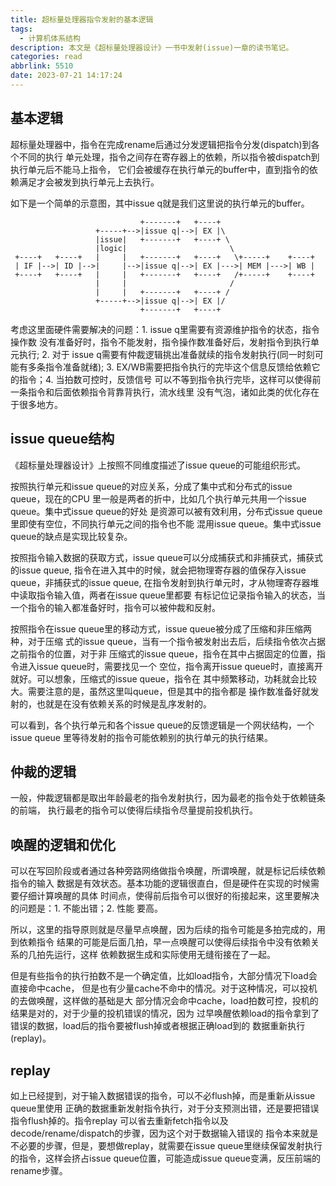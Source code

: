 ```yaml
---
title: 超标量处理器指令发射的基本逻辑
tags:
  - 计算机体系结构
description: 本文是《超标量处理器设计》一书中发射(issue)一章的读书笔记。
categories: read
abbrlink: 5510
date: 2023-07-21 14:17:24
---
```


基本逻辑
---------

超标量处理器中，指令在完成rename后通过分发逻辑把指令分发(dispatch)到各个不同的执行
单元处理，指令之间存在寄存器上的依赖，所以指令被dispatch到执行单元后不能马上指令，
它们会被缓存在执行单元的buffer中，直到指令的依赖满足才会被发到执行单元上去执行。

如下是一个简单的示意图，其中issue q就是我们这里说的执行单元的buffer。
```
                             +-------+   +----+
                   +-----+-->|issue q|-->| EX |\
                   |issue|   +-------+   +----+ \
                   |logic|                       \
 +----+   +----+   |     |   +-------+   +----+   \+-----+    +----+
 | IF |-->| ID |-->|     |-->|issue q|-->| EX |--->| MEM |--->| WB |
 +----+   +----+   |     |   +-------+   +----+   /+-----+    +----+
                   |     |                       /
                   |     |   +-------+   +----+ /
                   +-----+-->|issue q|-->| EX |/
                             +-------+   +----+
```
考虑这里面硬件需要解决的问题：1. issue q里需要有资源维护指令的状态，指令操作数
没有准备好时，指令不能发射，指令操作数准备好后，发射指令到执行单元执行; 2. 对于
issue q需要有仲裁逻辑挑出准备就续的指令发射执行(同一时刻可能有多条指令准备就绪); 
3. EX/WB需要把指令执行的完毕这个信息反馈给依赖它的指令；4. 当拍数可控时，反馈信号
可以不等到指令执行完毕，这样可以使得前一条指令和后面依赖指令背靠背执行，流水线里
没有气泡，诸如此类的优化存在于很多地方。

issue queue结构
----------------

《超标量处理器设计》上按照不同维度描述了issue queue的可能组织形式。

按照执行单元和issue queue的对应关系，分成了集中式和分布式的issue queue，现在的CPU
里一般是两者的折中，比如几个执行单元共用一个issue queue。集中式issue queue的好处
是资源可以被有效利用，分布式issue queue里即使有空位，不同执行单元之间的指令也不能
混用issue queue。集中式issue queue的缺点是实现比较复杂。

按照指令输入数据的获取方式，issue queue可以分成捕获式和非捕获式，捕获式的issue queue,
指令在进入其中的时候，就会把物理寄存器的值保存入issue queue，非捕获式的issue queue,
在指令发射到执行单元时，才从物理寄存器堆中读取指令输入值，两者在issue queue里都要
有标记位记录指令输入的状态，当一个指令的输入都准备好时，指令可以被仲裁和反射。

按照指令在issue queue里的移动方式，issue queue被分成了压缩和非压缩两种，对于压缩
式的issue queue，当有一个指令被发射出去后，后续指令依次占据之前指令的位置，对于非
压缩式的issue queue，指令在其中占据固定的位置，指令进入issue queue时，需要找见一个
空位，指令离开issue queue时，直接离开就好。可以想象，压缩式的issue queue，指令在
其中频繁移动，功耗就会比较大。需要注意的是，虽然这里叫queue，但是其中的指令都是
操作数准备好就发射的，也就是在没有依赖关系的时候是乱序发射的。

可以看到，各个执行单元和各个issue queue的反馈逻辑是一个网状结构，一个issue queue
里等待发射的指令可能依赖别的执行单元的执行结果。

仲裁的逻辑
-----------

一般，仲裁逻辑都是取出年龄最老的指令发射执行，因为最老的指令处于依赖链条的前端，
执行最老的指令可以使得后续指令尽量提前投机执行。

唤醒的逻辑和优化
-----------------

可以在写回阶段或者通过各种旁路网络做指令唤醒，所谓唤醒，就是标记后续依赖指令的输入
数据是有效状态。基本功能的逻辑很直白，但是硬件在实现的时候需要仔细计算唤醒的具体
时间点，使得前后指令可以很好的衔接起来，这里要解决的问题是：1. 不能出错；2. 性能
要高。

所以，这里的指导原则就是尽量早点唤醒，因为后续的指令可能是多拍完成的，用到依赖指令
结果的可能是后面几拍，早一点唤醒可以使得后续指令中没有依赖关系的几拍先运行，这样
依赖数据生成和实际使用无缝衔接在了一起。

但是有些指令的执行拍数不是一个确定值，比如load指令，大部分情况下load会直接命中cache，
但是也有少量cache不命中的情况。对于这种情况，可以投机的去做唤醒，这样做的基础是大
部分情况会命中cache，load拍数可控，投机的结果是对的，对于少量的投机错误的情况，因为
过早唤醒依赖load的指令拿到了错误的数据，load后的指令要被flush掉或者根据正确load到的
数据重新执行(replay)。

replay
-------

如上已经提到，对于输入数据错误的指令，可以不必flush掉，而是重新从issue queue里使用
正确的数据重新发射指令执行，对于分支预测出错，还是要把错误指令flush掉的。指令replay
可以省去重新fetch指令以及decode/rename/dispatch的步骤，因为这个对于数据输入错误的
指令本来就是不必要的步骤，但是，要想做replay，就需要在issue queue里继续保留发射执行
的指令，这样会挤占issue queue位置，可能造成issue queue变满，反压前端的rename步骤。
